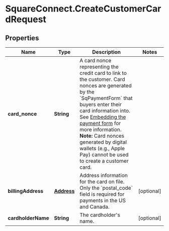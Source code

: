 # SquareConnect.CreateCustomerCardRequest

## Properties
Name | Type | Description | Notes
------------ | ------------- | ------------- | -------------
**card_nonce** | **String** | A card nonce representing the credit card to link to the customer.  Card nonces are generated by the &#x60;SqPaymentForm&#x60; that buyers enter their card information into. See [Embedding the payment form](/payments/sqpaymentform/overview) for more information.  __Note:__ Card nonces generated by digital wallets (e.g., Apple Pay) cannot be used to create a customer card. | 
**billingAddress** | [**Address**](Address.md) | Address information for the card on file. Only the &#x60;postal_code&#x60; field is required for payments in the US and Canada. | [optional] 
**cardholderName** | **String** | The cardholder&#39;s name. | [optional] 


